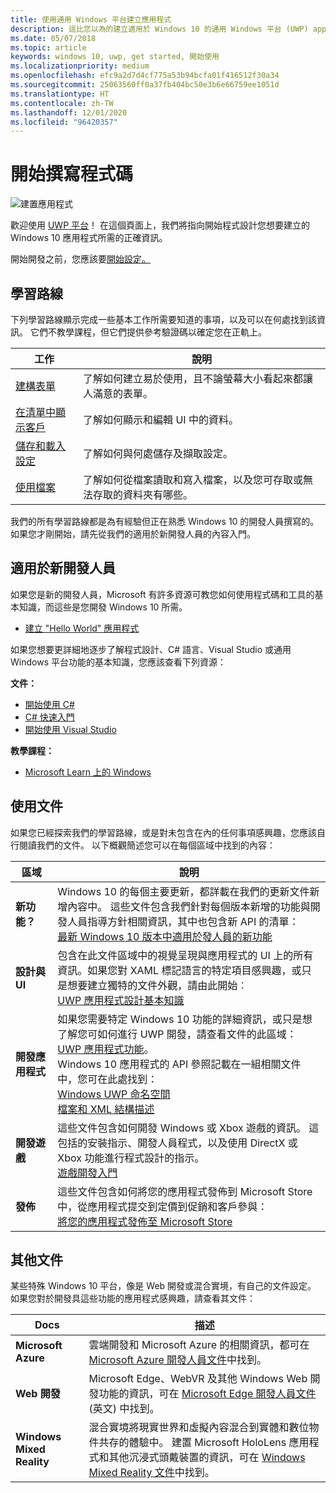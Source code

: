 ```yaml
---
title: 使用通用 Windows 平台建立應用程式
description: 這比您以為的建立適用於 Windows 10 的通用 Windows 平台 (UWP) app 還要簡單。
ms.date: 05/07/2018
ms.topic: article
keywords: windows 10, uwp, get started, 開始使用
ms.localizationpriority: medium
ms.openlocfilehash: efc9a2d7d4cf775a53b94bcfa01f416512f30a34
ms.sourcegitcommit: 25063560ff0a37fb404bc50e3b6e66759ee1051d
ms.translationtype: HT
ms.contentlocale: zh-TW
ms.lasthandoff: 12/01/2020
ms.locfileid: "96420357"
---
```

# <a name="start-coding"></a>開始撰寫程式碼

![建置應用程式](images/build-your-app.png)

歡迎使用 [UWP 平台](universal-application-platform-guide.md)！ 在這個頁面上，我們將指向開始程式設計您想要建立的 Windows 10 應用程式所需的正確資訊。

開始開發之前，您應該要[開始設定。](/windows/apps/get-started/get-set-up)

## <a name="learning-tracks"></a>學習路線

下列學習路線顯示完成一些基本工作所需要知道的事項，以及可以在何處找到該資訊。 它們不教學課程，但它們提供參考驗證碼以確定您在正軌上。

| 工作 | 說明 |
| --- | --- |
| [建構表單](construct-form-learning-track.md) | 了解如何建立易於使用，且不論螢幕大小看起來都讓人滿意的表單。 |
| [在清單中顯示客戶](display-customers-in-list-learning-track.md) | 了解如何顯示和編輯 UI 中的資料。 |
| [儲存和載入設定](settings-learning-track.md) | 了解如何與何處儲存及擷取設定。 |
| [使用檔案](fileio-learning-track.md) | 了解如何從檔案讀取和寫入檔案，以及您可存取或無法存取的資料夾有哪些。 |

我們的所有學習路線都是為有經驗但正在熟悉 Windows 10 的開發人員撰寫的。 如果您才剛開始，請先從我們的適用於新開發人員的內容入門。

## <a name="for-new-developers"></a>適用於新開發人員

如果您是新的開發人員，Microsoft 有許多資源可教您如何使用程式碼和工具的基本知識，而這些是您開發 Windows 10 所需。

* [建立 "Hello World" 應用程式](your-first-app.md)

如果您想要更詳細地逐步了解程式設計、C# 語言、Visual Studio 或通用 Windows 平台功能的基本知識，您應該查看下列資源：

**文件：**

* [開始使用 C#](/dotnet/csharp/getting-started/)
* [C# 快速入門](/dotnet/csharp/quick-starts/)
* [開始使用 Visual Studio](/visualstudio/ide/)

**教學課程：**

* [Microsoft Learn 上的 Windows](/learn/browse/?products=windows&resource_type=module)

## <a name="using-the-docs"></a>使用文件

如果您已經探索我們的學習路線，或是對未包含在內的任何事項感興趣，您應該自行閱讀我們的文件。 以下概觀簡述您可以在每個區域中找到的內容：

| 區域 | 說明 |
| --- | --- |
| **新功能？** | Windows 10 的每個主要更新，都詳載在我們的更新文件新增內容中。 這些文件包含我們針對每個版本新增的功能與開發人員指導方針相關資訊，其中也包含新 API 的清單： </br>   [最新 Windows 10 版本中適用於發人員的新功能](../whats-new/windows-10-build-19041.md) |
| **設計與 UI** | 包含在此文件區域中的視覺呈現與應用程式的 UI 上的所有資訊。如果您對 XAML 標記語言的特定項目感興趣，或只是想要建立獨特的文件外觀，請由此開始︰ </br>   [UWP 應用程式設計基本知識](../design/basics/index.md) |
| **開發應用程式** | 如果您需要特定 Windows 10 功能的詳細資訊，或只是想了解您可如何進行 UWP 開發，請查看文件的此區域： </br>   [UWP 應用程式功能](../develop/index.md)。 </br> Windows 10 應用程式的 API 參照記載在一組相關文件中，您可在此處找到： </br>   [Windows UWP 命名空間](/uwp/api/) </br>   [檔案和 XML 結構描述](/uwp/schemas/) |
| **開發遊戲** | 這些文件包含如何開發 Windows 或 Xbox 遊戲的資訊。 這包括的安裝指示、開發人員程式，以及使用 DirectX 或 Xbox 功能進行程式設計的指示。 </br>   [遊戲開發入門](../gaming/getting-started.md) |
| **發佈** | 這些文件包含如何將您的應用程式發佈到 Microsoft Store 中，從應用程式提交到定價到促銷和客戶參與： </br>   [將您的應用程式發佈至 Microsoft Store](../publish/index.md) |

## <a name="other-docs"></a>其他文件

某些特殊 Windows 10 平台，像是 Web 開發或混合實境，有自己的文件設定。 如果您對於開發具這些功能的應用程式感興趣，請查看其文件：

| Docs | 描述 |
| --- | --- |
| **Microsoft Azure** | 雲端開發和 Microsoft Azure 的相關資訊，都可在 [Microsoft Azure 開發人員文件](/azure/)中找到。 |
| **Web 開發** | Microsoft Edge、WebVR 及其他 Windows Web 開發功能的資訊，可在 [Microsoft Edge 開發人員文件](/microsoft-edge/) \(英文\) 中找到。 |
| **Windows Mixed Reality** | 混合實境將現實世界和虛擬內容混合到實體和數位物件共存的體驗中。 建置 Microsoft HoloLens 應用程式和其他沉浸式頭戴裝置的資訊，可在 [Windows Mixed Reality 文件](/windows/mixed-reality/)中找到。|